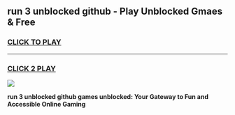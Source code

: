 
## run 3 unblocked github - Play Unblocked Gmaes & Free
<h3>
<a href="https://news.freeplayer.one?title=run_3_unblocked_github&ref=23F">CLICK TO PLAY</a></h3>
<hr>

<h3>
<a href="https://news.freeplayer.one?title=run_3_unblocked_github&ref=23F">CLICK 2 PLAY</a>
  
</h3>

<a href="https://news.freeplayer.one?title=run_3_unblocked_github&ref=23F/"><img src="https://clearcache.store/games.png"></a>


**run 3 unblocked github games unblocked: Your Gateway to Fun and Accessible Online Gaming**

